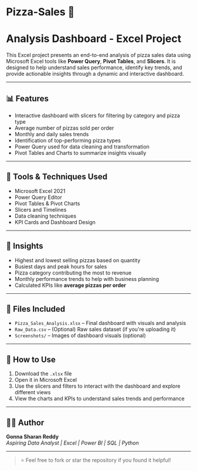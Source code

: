 # Pizza-Sales 🍕
# Analysis Dashboard - Excel Project

This Excel project presents an end-to-end analysis of pizza sales data using Microsoft Excel tools like **Power Query**, **Pivot Tables**, and **Slicers**. It is designed to help understand sales performance, identify key trends, and provide actionable insights through a dynamic and interactive dashboard.

---

## 📊 Features

- Interactive dashboard with slicers for filtering by category and pizza type
- Average number of pizzas sold per order
- Monthly and daily sales trends
- Identification of top-performing pizza types
- Power Query used for data cleaning and transformation
- Pivot Tables and Charts to summarize insights visually

---

## 🧰 Tools & Techniques Used

- Microsoft Excel 2021
- Power Query Editor
- Pivot Tables & Pivot Charts
- Slicers and Timelines
- Data cleaning techniques
- KPI Cards and Dashboard Design

---

## 📝 Insights

- Highest and lowest selling pizzas based on quantity
- Busiest days and peak hours for sales
- Pizza category contributing the most to revenue
- Monthly performance trends to help with business planning
- Calculated KPIs like **average pizzas per order**

---

## 📁 Files Included

- `Pizza_Sales_Analysis.xlsx` – Final dashboard with visuals and analysis
- `Raw_Data.csv` – (Optional) Raw sales dataset (if you're uploading it)
- `Screenshots/` – Images of dashboard visuals (optional)

---

## 📌 How to Use

1. Download the `.xlsx` file
2. Open it in Microsoft Excel
3. Use the slicers and filters to interact with the dashboard and explore different views
4. View the charts and KPIs to understand sales trends and performance

---

## 👨‍💻 Author

**Gonna Sharan Reddy**  
*Aspiring Data Analyst | Excel | Power BI | SQL | Python*

---

> ⭐ Feel free to fork or star the repository if you found it helpful!

